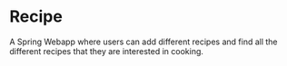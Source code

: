 # Recipe

A Spring Webapp where users can add different recipes and find all the different recipes that they are interested in cooking.
